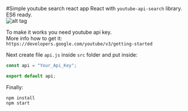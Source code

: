 #Simple youtube search react app
React with `youtube-api-search` library. ES6 ready.  
![alt tag](http://i.imgur.com/TlN1SqY.jpg)

To make it works you need youtube api key.  
  More info how to get it:  
  `https://developers.google.com/youtube/v3/getting-started`

Next create file `api.js` inside `src` folder and put inside:  
```javascript
const api = "Your_Api_Key";

export default api;
```

Finally:
```
npm install
npm start
```
